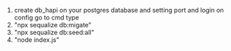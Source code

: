 1. create db_hapi on your postgres database and setting port and login on config
go to cmd type 
2. "npx sequalize db:migate"
3. "npx sequalize db:seed:all"
4. "node index.js"
